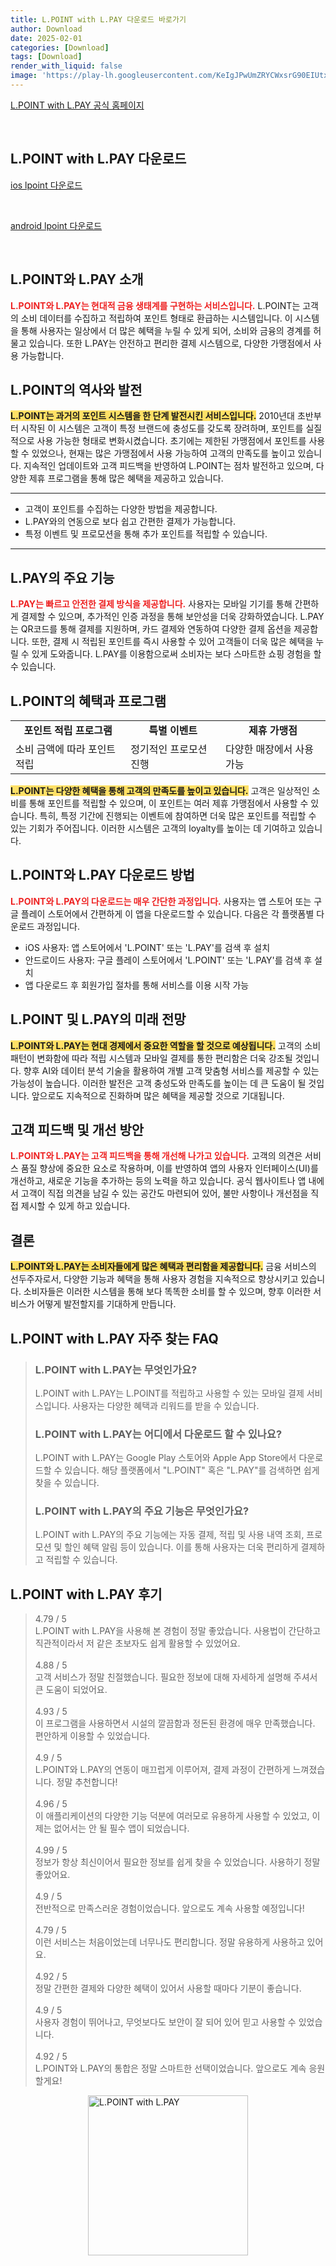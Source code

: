 ```yaml
---
title: L.POINT with L.PAY 다운로드 바로가기
author: Download
date: 2025-02-01
categories: [Download]
tags: [Download]
render_with_liquid: false
image: 'https://play-lh.googleusercontent.com/KeIgJPwUmZRYCWxsrG90EIUtxGjtzKgnM7j0Xsr5YCtSGxm3MvXQNkUIKXzlsKwO5FfD=s256-rw'
---
```

<p><a class='click-button' title='L.POINT with L.PAY' href='https://www.lpoint.com/' rel='nofollow'>L.POINT with L.PAY 공식 홈페이지</a></p><br>
<h2 id='L.POINT with L.PAY_다운로드'>L.POINT with L.PAY 다운로드</h2>
<p><a class="click-button ios" title="lpoint 다운로드" href="https://apps.apple.com/kr/app/l-point-with-l-pay/id473250588" rel="nofollow">ios lpoint 다운로드</a></p><br>
<p><a class="click-button android" title="lpoint 다운로드" href="https://play.google.comhttps://play.google.com/store/apps/details?id=com.lottemembers.android" rel="nofollow">android lpoint 다운로드</a></p><br>


<h2 id='LPOINT_LPAY소개'>L.POINT와 L.PAY 소개</h2>

<p><b><span style="color: #ee2323;">L.POINT와 L.PAY는 현대적 금융 생태계를 구현하는 서비스입니다.</span></b> L.POINT는 고객의 소비 데이터를 수집하고 적립하여 포인트 형태로 환급하는 시스템입니다. 이 시스템을 통해 사용자는 일상에서 더 많은 혜택을 누릴 수 있게 되어, 소비와 금융의 경계를 허물고 있습니다. 또한 L.PAY는 안전하고 편리한 결제 시스템으로, 다양한 가맹점에서 사용 가능합니다.</p>

<h2 id='LPOINThistoric'>L.POINT의 역사와 발전</h2>

<p><b><span style="background-color: #ffe066;">L.POINT는 과거의 포인트 시스템을 한 단계 발전시킨 서비스입니다.</span></b> 2010년대 초반부터 시작된 이 시스템은 고객이 특정 브랜드에 충성도를 갖도록 장려하며, 포인트를 실질적으로 사용 가능한 형태로 변화시켰습니다. 초기에는 제한된 가맹점에서 포인트를 사용할 수 있었으나, 현재는 많은 가맹점에서 사용 가능하여 고객의 만족도를 높이고 있습니다. 지속적인 업데이트와 고객 피드백을 반영하여 L.POINT는 점차 발전하고 있으며, 다양한 제휴 프로그램을 통해 많은 혜택을 제공하고 있습니다.</p>

<hr />

<ul>
    <li>고객이 포인트를 수집하는 다양한 방법을 제공합니다.</li>
    <li>L.PAY와의 연동으로 보다 쉽고 간편한 결제가 가능합니다.</li>
    <li>특정 이벤트 및 프로모션을 통해 추가 포인트를 적립할 수 있습니다.</li>
</ul>

<hr />

<h2 id='LPAy기능'>L.PAY의 주요 기능</h2>

<p><b><span style="color: #ee2323;">L.PAY는 빠르고 안전한 결제 방식을 제공합니다.</span></b> 사용자는 모바일 기기를 통해 간편하게 결제할 수 있으며, 추가적인 인증 과정을 통해 보안성을 더욱 강화하였습니다. L.PAY는 QR코드를 통해 결제를 지원하며, 카드 결제와 연동하여 다양한 결제 옵션을 제공합니다. 또한, 결제 시 적립된 포인트를 즉시 사용할 수 있어 고객들이 더욱 많은 혜택을 누릴 수 있게 도와줍니다. L.PAY를 이용함으로써 소비자는 보다 스마트한 쇼핑 경험을 할 수 있습니다.</p>

<h2 id='LPOINT혜택'>L.POINT의 혜택과 프로그램</h2>

<table>
    <tr>
        <td style="text-align: center; height: 17px;"><b>포인트 적립 프로그램</b></td>
        <td style="text-align: center; height: 17px;"><b>특별 이벤트</b></td>
        <td style="text-align: center; height: 17px;"><b>제휴 가맹점</b></td>
    </tr>
    <tr>
        <td>소비 금액에 따라 포인트 적립</td>
        <td>정기적인 프로모션 진행</td>
        <td>다양한 매장에서 사용 가능</td>
    </tr>
</table>

<p><b><span style="background-color: #ffe066;">L.POINT는 다양한 혜택을 통해 고객의 만족도를 높이고 있습니다.</span></b> 고객은 일상적인 소비를 통해 포인트를 적립할 수 있으며, 이 포인트는 여러 제휴 가맹점에서 사용할 수 있습니다. 특히, 특정 기간에 진행되는 이벤트에 참여하면 더욱 많은 포인트를 적립할 수 있는 기회가 주어집니다. 이러한 시스템은 고객의 loyalty를 높이는 데 기여하고 있습니다.</p>

<h2 id='다운로드방법'>L.POINT와 L.PAY 다운로드 방법</h2>

<p><b><span style="color: #ee2323;">L.POINT와 L.PAY의 다운로드는 매우 간단한 과정입니다.</span></b> 사용자는 앱 스토어 또는 구글 플레이 스토어에서 간편하게 이 앱을 다운로드할 수 있습니다. 다음은 각 플랫폼별 다운로드 과정입니다.</p>

<ul>
    <li>iOS 사용자: 앱 스토어에서 'L.POINT' 또는 'L.PAY'를 검색 후 설치</li>
    <li>안드로이드 사용자: 구글 플레이 스토어에서 'L.POINT' 또는 'L.PAY'를 검색 후 설치</li>
    <li>앱 다운로드 후 회원가입 절차를 통해 서비스를 이용 시작 가능</li>
</ul>

<h2 id='미래전망'>L.POINT 및 L.PAY의 미래 전망</h2>

<p><b><span style="background-color: #ffe066;">L.POINT와 L.PAY는 현대 경제에서 중요한 역할을 할 것으로 예상됩니다.</span></b> 고객의 소비 패턴이 변화함에 따라 적립 시스템과 모바일 결제를 통한 편리함은 더욱 강조될 것입니다. 향후 AI와 데이터 분석 기술을 활용하여 개별 고객 맞춤형 서비스를 제공할 수 있는 가능성이 높습니다. 이러한 발전은 고객 충성도와 만족도를 높이는 데 큰 도움이 될 것입니다. 앞으로도 지속적으로 진화하며 많은 혜택을 제공할 것으로 기대됩니다.</p>

<h2 id='고객피드백'>고객 피드백 및 개선 방안</h2>

<p><b><span style="color: #ee2323;">L.POINT와 L.PAY는 고객 피드백을 통해 개선해 나가고 있습니다.</span></b> 고객의 의견은 서비스 품질 향상에 중요한 요소로 작용하며, 이를 반영하여 앱의 사용자 인터페이스(UI)를 개선하고, 새로운 기능을 추가하는 등의 노력을 하고 있습니다. 공식 웹사이트나 앱 내에서 고객이 직접 의견을 남길 수 있는 공간도 마련되어 있어, 불만 사항이나 개선점을 직접 제시할 수 있게 하고 있습니다.</p>

<h2 id='결론'>결론</h2>

<p><b><span style="background-color: #ffe066;">L.POINT와 L.PAY는 소비자들에게 많은 혜택과 편리함을 제공합니다.</span></b> 금융 서비스의 선두주자로서, 다양한 기능과 혜택을 통해 사용자 경험을 지속적으로 향상시키고 있습니다. 소비자들은 이러한 시스템을 통해 보다 똑똑한 소비를 할 수 있으며, 향후 이러한 서비스가 어떻게 발전할지를 기대하게 만듭니다.</p>


<h2 id='L.POINT with L.PAY_자주_찾는_FAQ'>L.POINT with L.PAY 자주 찾는 FAQ</h2>
<div itemscope="" itemtype="https://schema.org/FAQPage"> <blockquote> <div itemscope="" itemprop="mainEntity" itemtype="https://schema.org/Question"> <h3 itemprop="name">L.POINT with L.PAY는 무엇인가요?</h3> <div itemscope="" itemprop="acceptedAnswer" itemtype="https://schema.org/Answer"> <span itemprop="text"> <p>L.POINT with L.PAY는 L.POINT를 적립하고 사용할 수 있는 모바일 결제 서비스입니다. 사용자는 다양한 혜택과 리워드를 받을 수 있습니다.</p> </span> </div> </div> <div itemscope="" itemprop="mainEntity" itemtype="https://schema.org/Question"> <h3 itemprop="name">L.POINT with L.PAY는 어디에서 다운로드 할 수 있나요?</h3> <div itemscope="" itemprop="acceptedAnswer" itemtype="https://schema.org/Answer"> <span itemprop="text"> <p>L.POINT with L.PAY는 Google Play 스토어와 Apple App Store에서 다운로드할 수 있습니다. 해당 플랫폼에서 "L.POINT" 혹은 "L.PAY"를 검색하면 쉽게 찾을 수 있습니다.</p> </span> </div> </div> <div itemscope="" itemprop="mainEntity" itemtype="https://schema.org/Question"> <h3 itemprop="name">L.POINT with L.PAY의 주요 기능은 무엇인가요?</h3> <div itemscope="" itemprop="acceptedAnswer" itemtype="https://schema.org/Answer"> <span itemprop="text"> <p>L.POINT with L.PAY의 주요 기능에는 자동 결제, 적립 및 사용 내역 조회, 프로모션 및 할인 혜택 알림 등이 있습니다. 이를 통해 사용자는 더욱 편리하게 결제하고 적립할 수 있습니다.</p> </span> </div> </div> </blockquote> </div>
<h2 id='L.POINT with L.PAY_후기'>L.POINT with L.PAY 후기</h2>
<div itemscope itemtype="https://schema.org/Product">
  <blockquote>
  <div itemprop="review" itemscope itemtype="https://schema.org/Review">
      <div itemprop="reviewRating" itemscope itemtype="https://schema.org/Rating"> <span itemprop="ratingValue">4.79</span> / <span itemprop="bestRating">5</span> </div>
      <span itemprop="reviewBody">L.POINT with L.PAY을 사용해 본 경험이 정말 좋았습니다. 사용법이 간단하고 직관적이라서 저 같은 초보자도 쉽게 활용할 수 있었어요.</span>
  </div>
  <br>
  <div itemprop="review" itemscope itemtype="https://schema.org/Review">
      <div itemprop="reviewRating" itemscope itemtype="https://schema.org/Rating"> <span itemprop="ratingValue">4.88</span> / <span itemprop="bestRating">5</span> </div>
      <span itemprop="reviewBody">고객 서비스가 정말 친절했습니다. 필요한 정보에 대해 자세하게 설명해 주셔서 큰 도움이 되었어요.</span>
  </div>
  <br>
  <div itemprop="review" itemscope itemtype="https://schema.org/Review">
      <div itemprop="reviewRating" itemscope itemtype="https://schema.org/Rating"> <span itemprop="ratingValue">4.93</span> / <span itemprop="bestRating">5</span> </div>
      <span itemprop="reviewBody">이 프로그램을 사용하면서 시설의 깔끔함과 정돈된 환경에 매우 만족했습니다. 편안하게 이용할 수 있었습니다.</span>
  </div>
  <br>
  <div itemprop="review" itemscope itemtype="https://schema.org/Review">
      <div itemprop="reviewRating" itemscope itemtype="https://schema.org/Rating"> <span itemprop="ratingValue">4.9</span> / <span itemprop="bestRating">5</span> </div>
      <span itemprop="reviewBody">L.POINT와 L.PAY의 연동이 매끄럽게 이루어져, 결제 과정이 간편하게 느껴졌습니다. 정말 추천합니다!</span>
  </div>
  <br>
  <div itemprop="review" itemscope itemtype="https://schema.org/Review">
      <div itemprop="reviewRating" itemscope itemtype="https://schema.org/Rating"> <span itemprop="ratingValue">4.96</span> / <span itemprop="bestRating">5</span> </div>
      <span itemprop="reviewBody">이 애플리케이션의 다양한 기능 덕분에 여러모로 유용하게 사용할 수 있었고, 이제는 없어서는 안 될 필수 앱이 되었습니다.</span>
  </div>
  <br>
  <div itemprop="review" itemscope itemtype="https://schema.org/Review">
      <div itemprop="reviewRating" itemscope itemtype="https://schema.org/Rating"> <span itemprop="ratingValue">4.99</span> / <span itemprop="bestRating">5</span> </div>
      <span itemprop="reviewBody">정보가 항상 최신이어서 필요한 정보를 쉽게 찾을 수 있었습니다. 사용하기 정말 좋았어요.</span>
  </div>
  <br>
  <div itemprop="review" itemscope itemtype="https://schema.org/Review">
      <div itemprop="reviewRating" itemscope itemtype="https://schema.org/Rating"> <span itemprop="ratingValue">4.9</span> / <span itemprop="bestRating">5</span> </div>
      <span itemprop="reviewBody">전반적으로 만족스러운 경험이었습니다. 앞으로도 계속 사용할 예정입니다!</span>
  </div>
  <br>
  <div itemprop="review" itemscope itemtype="https://schema.org/Review">
      <div itemprop="reviewRating" itemscope itemtype="https://schema.org/Rating"> <span itemprop="ratingValue">4.79</span> / <span itemprop="bestRating">5</span> </div>
      <span itemprop="reviewBody">이런 서비스는 처음이었는데 너무나도 편리합니다. 정말 유용하게 사용하고 있어요.</span>
  </div>
  <br>
  <div itemprop="review" itemscope itemtype="https://schema.org/Review">
      <div itemprop="reviewRating" itemscope itemtype="https://schema.org/Rating"> <span itemprop="ratingValue">4.92</span> / <span itemprop="bestRating">5</span> </div>
      <span itemprop="reviewBody">정말 간편한 결제와 다양한 혜택이 있어서 사용할 때마다 기분이 좋습니다.</span>
  </div>
  <br>
  <div itemprop="review" itemscope itemtype="https://schema.org/Review">
      <div itemprop="reviewRating" itemscope itemtype="https://schema.org/Rating"> <span itemprop="ratingValue">4.9</span> / <span itemprop="bestRating">5</span> </div>
      <span itemprop="reviewBody">사용자 경험이 뛰어나고, 무엇보다도 보안이 잘 되어 있어 믿고 사용할 수 있었습니다.</span>
  </div>
  <br>
  <div itemprop="review" itemscope itemtype="https://schema.org/Review">
      <div itemprop="reviewRating" itemscope itemtype="https://schema.org/Rating"> <span itemprop="ratingValue">4.92</span> / <span itemprop="bestRating">5</span> </div>
      <span itemprop="reviewBody">L.POINT와 L.PAY의 통합은 정말 스마트한 선택이었습니다. 앞으로도 계속 응원할게요!</span>
  </div>
  </blockquote>
</div>
<figure class="image" style="display: flex; justify-content: center; align-items: center; margin: 0;"><img src="https://play-lh.googleusercontent.com/KeIgJPwUmZRYCWxsrG90EIUtxGjtzKgnM7j0Xsr5YCtSGxm3MvXQNkUIKXzlsKwO5FfD=s256-rw" alt="L.POINT with L.PAY" width="256" height="256" style="max-width: 100%; height: auto;"></figure>